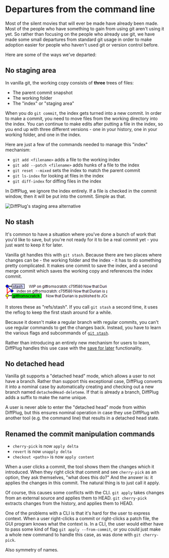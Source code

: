 # Departures from the command line

Most of the silent movies that will ever be made have already been made.  Most of the people who have something to gain from using git aren't using it yet.  So rather than focusing on the people who already use git, we have made some small departures from standard git usage in order to make adoption easier for people who haven't used git or version control before.

Here are some of the ways we've departed:

## No staging area

In vanilla git, the working copy consists of **three** trees of files:

* The parent commit snapshot
* The working folder
* The "index" or "staging area"

When you do `git commit`, the index gets turned into a new commit.  In order to make a commit, you need to move files from the working directory into the index.  You can continue to make edits after putting a file in the index, so you end up with three different versions - one in your history, one in your working folder, and one in the index.

Here are just a few of the commands needed to manage this "index" mechanism:
* `git add <filename>` adds a file to the working index
* `git add --patch <filename>` adds hunks of a file to the index
* `git reset --mixed` sets the index to match the parent commit
* `git ls-index` for looking at files in the index
* `git diff-index` for diffing files in the index

In DiffPlug, we ignore the index entirely.  If a file is checked in the commit window, then it will be put into the commit.  Simple as that.

![DiffPlug's staging area alternative](Departures_Staging.png)

## No stash

It's common to have a situation where you've done a bunch of work that you'd like to save, but you're not ready for it to be a real commit yet - you just want to keep it for later.

Vanilla git handles this with `git stash`.  Because there are two places where changes can be - the working folder and the index - it has to do something pretty complicated.  It makes one commit to save the index, and a second merge commit which saves the working copy and references the index commit.

![git stash](Departures_Stash.png)

It stores these as "refs/stash".  If you call `git stash` a second time, it uses the reflog to keep the first stash around for a while.

Because it doesn't make a regular branch with regular commits, you can't use regular commands to get the changes back.  Instead, you have to learn the various flags and subcommands of [`git stash`](http://git-scm.com/docs/git-stash).

Rather than introducing an entirely new mechanism for users to learn, DiffPlug handles this use case with the [save for later](../MoveWork/SaveForLater.md) functionality.

## No detached head

Vanilla git supports a "detached head" mode, which allows a user to not have a branch.  Rather than support this exceptional case, DiffPlug converts it into a nominal case by automatically creating and checking out a new branch named `detachedHead-deleteme`.  If that is already a branch, DiffPlug adds a suffix to make the name unique.

A user is never able to enter the "detached head" mode from within DiffPlug, but this ensures nominal operation in case they use DiffPlug with another tool (e.g. the command line) that results in a detached head state.

## Renamed the commit manipulation commands

* `cherry-pick` is now `apply delta`
* `revert` is now `unapply delta`
* `checkout <paths>` is now `apply content`

When a user clicks a commit, the tool shows them the changes which it introduced.  When they right click that commit and see `cherry-pick` as an option, they ask themselves, "what does this do?"  And the answer is: it applies the changes in this commit.  The natural thing is to just call it apply.

Of course, this causes some conflicts with the CLI.  `git apply` takes changes from an external source and applies them to HEAD.  `git cherry-pick` extracts changes from the history, and applies them to HEAD.

One of the problems with a CLI is that it's hard for the user to express context.  When a user right-clicks a commit or right-clicks a patch file, the GUI program knows what the context is.  In a CLI, the user would either have to pass some kind of flag `git apply --from-commit`, or you could just make a whole new command to handle this case, as was done with `git cherry-pick`.

Also symmetry of names.
